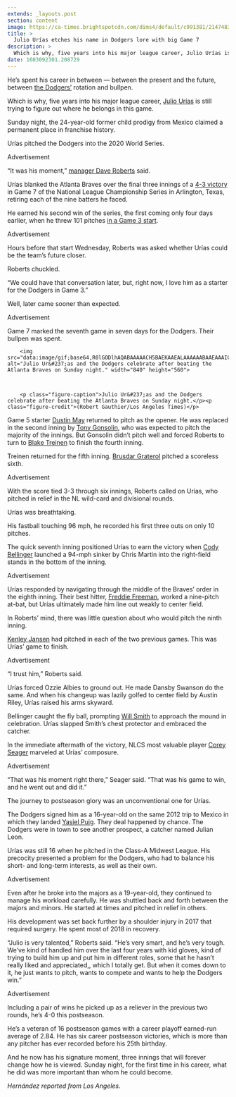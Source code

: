 ```yaml
--- 
extends: _layouts.post 
section: content 
image: https://ca-times.brightspotcdn.com/dims4/default/c991381/2147483647/strip/true/crop/2770x1454+0+140/resize/1200x630!/quality/90/?url=https%3A%2F%2Fcalifornia-times-brightspot.s3.amazonaws.com%2Fc7%2Fb2%2F4ec292134d3892d8502d6dec3dfc%2Fla-photos-1staff-635100-sp-dodgers-28-rcg.JPG 
title: > 
  Julio Urías etches his name in Dodgers lore with big Game 7 
description: > 
  Which is why, five years into his major league career, Julio Urías is still trying to figure out where he belongs in this game.Urías pitched the Dodgers into the 2020 World Series.Julio Urías and the Dodgers celebrate after beating the Atlanta Braves on Sunday night.AdvertisementWith the score tied 3-3 through six innings, Roberts called on Urías, who pitched in relief in the NL wild-card and divisional rounds.This was Urías’ game to finish. 
date: 1603092301.208729 
--- 
```

<div><p>He&#8217;s spent his career in between &#8212; between the present and the future, between <a class="link" href="https://www.latimes.com/sports/dodgers" target="_blank">the Dodgers&#8217;</a> rotation and bullpen.</p><p>Which is why, five years into his major league career, <a class="link" href="https://www.mlb.com/player/julio-urias-628711" target="_blank">Julio Ur&#237;as</a> is still trying to figure out where he belongs in this game.</p><p>Sunday night, the 24-year-old former child prodigy from Mexico claimed a permanent place in franchise history.</p><p>Ur&#237;as pitched the Dodgers into the 2020 World Series.</p><p class="google-dfp-ad-caption">Advertisement</p>
    <p id="google-ad64dd62b9-7646-4262-a38a-218158b03cc6" class="google-dfp-ad injected">
        <p class="google-dfp-ad-placeholder"></p>
    </p>
<p>&#8220;It was his moment,&#8221; <a class="link" href="https://www.latimes.com/sports/dodgers/story/2020-09-29/people-pleasing-dave-roberts-knows-dodgers-fans-need-world-series-title" target="_blank">manager Dave Roberts</a> said.</p><p>Ur&#237;as blanked the Atlanta Braves over the final three innings of a <a class="link" href="https://www.latimes.com/sports/dodgers/story/2020-08-30/dodgers-set-home-run-record-beat-rangers-park-might-host-world-series">4-3 victory</a> in Game 7 of the National League Championship Series in Arlington, Texas, retiring each of the nine batters he faced.</p><p>He earned his second win of the series, the first coming only four days earlier, when he threw 101 pitches <a class="link" href="https://www.latimes.com/sports/dodgers/story/2020-10-14/dodgers-offense-explodes-historic-rout-over-braves-nlcs-game-3" target="_blank">in a Game 3 start</a>.</p><p class="google-dfp-ad-caption">Advertisement</p>
    <p id="google-ad0672ac02-1ef5-43c0-9633-72e270f4955c" class="google-dfp-ad injected">
        <p class="google-dfp-ad-placeholder"></p>
    </p>
<p></p><p id="nativo_1"></p><p>Hours before that start Wednesday, Roberts was asked whether Ur&#237;as could be the team&#8217;s future closer.</p><p>Roberts chuckled.</p><p>&#8220;We could have that conversation later, but, right now, I love him as a starter for the Dodgers in Game 3.&#8221;</p><p>Well, later came sooner than expected.</p><p class="google-dfp-ad-caption">Advertisement</p>
    <p id="google-ad76f42bd4-d2ba-43b3-b917-579534d00d27" class="google-dfp-ad injected">
        <p class="google-dfp-ad-placeholder"></p>
    </p>
<p>Game 7 marked the seventh game in seven days for the Dodgers. Their bullpen was spent.</p>
    
        <img src="data:image/gif;base64,R0lGODlhAQABAAAAACH5BAEKAAEALAAAAAABAAEAAAICTAEAOw==" alt="Julio Ur&#237;as and the Dodgers celebrate after beating the Atlanta Braves on Sunday night." width="840" height="560">
    
    
    
        <p class="figure-caption">Julio Ur&#237;as and the Dodgers celebrate after beating the Atlanta Braves on Sunday night.</p><p class="figure-credit">(Robert Gauthier/Los Angeles Times)</p>
        
<p>Game 5 starter <a class="link" href="https://www.baseball-reference.com/players/m/maydu01.shtml" target="_blank">Dustin May</a> returned to pitch as the opener. He was replaced in the second inning by <a class="link" href="https://www.mlb.com/player/tony-gonsolin-664062" target="_blank">Tony Gonsolin</a>, who was expected to pitch the majority of the innings. But Gonsolin didn&#8217;t pitch well and forced Roberts to turn to <a class="link" href="https://www.latimes.com/sports/dodgers/story/2019-12-15/dodgers-blake-treinen-says-he-can-be-elite-again" target="_blank">Blake Treinen</a> to finish the fourth inning.</p><p>Treinen returned for the fifth inning. <a class="link" href="https://www.mlb.com/player/brusdar-graterol-660813" target="_blank">Brusdar Graterol</a> pitched a scoreless sixth.</p><p class="google-dfp-ad-caption">Advertisement</p>
    <p id="google-ad113ba946-3991-4c17-b1db-182c1c223153" class="google-dfp-ad injected">
        <p class="google-dfp-ad-placeholder"></p>
    </p>
<p>With the score tied 3-3 through six innings, Roberts called on Ur&#237;as, who pitched in relief in the NL wild-card and divisional rounds.</p><p>Ur&#237;as was breathtaking.</p><p>His fastball touching 96 mph, he recorded his first three outs on only 10 pitches.</p><p>The quick seventh inning positioned Ur&#237;as to earn the victory when <a class="link" href="https://www.latimes.com/sports/dodgers/story/2020-10-07/column-did-cody-bellinger-make-greatest-dodgers-catch-only-time-will-tell" target="_blank">Cody Bellinger</a> launched a 94-mph sinker by Chris Martin into the right-field stands in the bottom of the inning.</p><p class="google-dfp-ad-caption">Advertisement</p>
    <p id="google-ad9dae72ef-5fbe-47a5-899b-00a3f7086b2c" class="google-dfp-ad injected">
        <p class="google-dfp-ad-placeholder"></p>
    </p>
<p>Ur&#237;as responded by navigating through the middle of the Braves&#8217; order in the eighth inning. Their best hitter, <a class="link" href="https://www.latimes.com/sports/dodgers/story/2020-10-12/braves-freddie-freeman-orange-el-modena-mom-cancer-dad-support" target="_blank">Freddie Freeman</a>, worked a nine-pitch at-bat, but Ur&#237;as ultimately made him line out weakly to center field.</p><p>In Roberts&#8217; mind, there was little question about who would pitch the ninth inning.</p><p><a class="link" href="https://www.latimes.com/sports/dodgers/story/2020-10-17/kenley-jansen-confident-dodgers-closer-braves-nlcs-game-6" target="_blank">Kenley Jansen</a> had pitched in each of the two previous games. This was Ur&#237;as&#8217; game to finish.</p><p class="google-dfp-ad-caption">Advertisement</p>
    <p id="google-ad6a4965a8-b7f5-4d08-be82-3a9d24926e76" class="google-dfp-ad injected">
        <p class="google-dfp-ad-placeholder"></p>
    </p>
<p>&#8220;I trust him,&#8221; Roberts said.</p><p>Ur&#237;as forced Ozzie Albies to ground out. He made Dansby Swanson do the same. And when his changeup was lazily golfed to center field by Austin Riley, Ur&#237;as raised his arms skyward.</p><p>Bellinger caught the fly ball, prompting <a class="link" href="https://www.latimes.com/sports/dodgers/story/2020-10-16/will-smiths-homer-helps-dodgers-rally-past-braves-in-game-5-of-nlcs-avoid-elimination" target="_blank">Will Smith</a> to approach the mound in celebration. Ur&#237;as slapped Smith&#8217;s chest protector and embraced the catcher.</p><p>In the immediate aftermath of the victory, NLCS most valuable player <a class="link" href="https://www.latimes.com/sports/dodgers/story/2020-10-17/column-dodgers-corey-seager-having-a-historic-postseason-is-the-guy-again" target="_blank">Corey Seager</a> marveled at Ur&#237;as&#8217; composure.</p><p class="google-dfp-ad-caption">Advertisement</p>
    <p id="google-ad4e166efe-8f3e-4701-b1a3-6dec4e6d7335" class="google-dfp-ad injected">
        <p class="google-dfp-ad-placeholder"></p>
    </p>
<p>&#8220;That was his moment right there,&#8221; Seager said. &#8220;That was his game to win, and he went out and did it.&#8221;</p><p>The journey to postseason glory was an unconventional one for Ur&#237;as.</p><p>The Dodgers signed him as a 16-year-old on the same 2012 trip to Mexico in which they landed <a class="link" href="https://www.latimes.com/sports/dodgers/la-sp-yasiel-puig-dodgers-legacy-reds-20190414-story.html" target="_blank">Yasiel Puig</a>. They deal happened by chance. The Dodgers were in town to see another prospect, a catcher named Julian Leon.</p><p>Ur&#237;as was still 16 when he pitched in the Class-A Midwest League. His precocity presented a problem for the Dodgers, who had to balance his short- and long-term interests, as well as their own.</p><p class="google-dfp-ad-caption">Advertisement</p>
    <p id="google-ad747b7bef-f792-46dd-9bac-74c64ac0dad8" class="google-dfp-ad injected">
        <p class="google-dfp-ad-placeholder"></p>
    </p>
<p></p><p>Even after he broke into the majors as a 19-year-old, they continued to manage his workload carefully. He was shuttled back and forth between the majors and minors. He started at times and pitched in relief in others.</p><p>His development was set back further by a shoulder injury in 2017 that required surgery. He spent most of 2018 in recovery.</p><p>&#8220;Julio is very talented,&#8221; Roberts said. &#8220;He&#8217;s very smart, and he&#8217;s very tough. We&#8217;ve kind of handled him over the last four years with kid gloves, kind of trying to build him up and put him in different roles, some that he hasn&#8217;t really liked and appreciated,, which I totally get. But when it comes down to it, he just wants to pitch, wants to compete and wants to help the Dodgers win.&#8221;</p><p class="google-dfp-ad-caption">Advertisement</p>
    <p id="google-adf5cc1ec7-ce4d-49c7-95b3-3342277891cb" class="google-dfp-ad injected">
        <p class="google-dfp-ad-placeholder"></p>
    </p>
<p>Including a pair of wins he picked up as a reliever in the previous two rounds, he&#8217;s 4-0 this postseason.</p><p>He&#8217;s a veteran of 16 postseason games with a career playoff earned-run average of 2.84. He has six career postseason victories, which is more than any pitcher has ever recorded before his 25th birthday.</p><p>And he now has his signature moment, three innings that will forever change how he is viewed. Sunday night, for the first time in his career, what he did was more important than whom he could become.</p><p><i>Hern&#225;ndez reported from Los Angeles.</i></p></div>